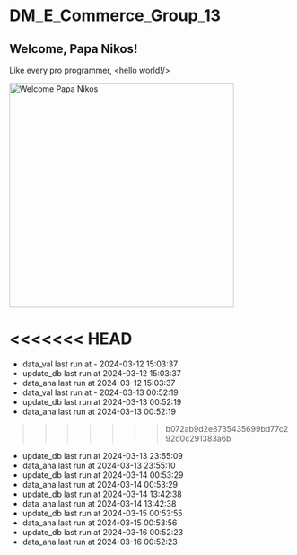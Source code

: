 # DM_E_Commerce_Group_13

## Welcome, Papa Nikos!
Like every pro programmer, <hello world!/>

<img src="https://raw.githubusercontent.com/Anand7Choudhary/blog/master/image/DALL%C2%B7E%202024-02-29%2015.52.25%20-%20Transform%20the%20scene_%20The%20programmer%20is%20now%20depicted%20as%20a%20king%2C%20complete%20with%20a%20regal%20crown%20and%20a%20majestic%20robe%2C%20sitting%20on%20a%20throne%20made%20of%20computer%20p.webp" width="400" alt="Welcome Papa Nikos">

<<<<<<< HEAD
=======
- data_val last run at - 2024-03-12 15:03:37
- update_db last run at 2024-03-12 15:03:37
- data_ana last run at 2024-03-12 15:03:37
- data_val last run at - 2024-03-13 00:52:19
- update_db last run at 2024-03-13 00:52:19
- data_ana last run at 2024-03-13 00:52:19
>>>>>>> b072ab9d2e8735435699bd77c292d0c291383a6b
- update_db last run at 2024-03-13 23:55:09
- data_ana last run at 2024-03-13 23:55:10
- update_db last run at 2024-03-14 00:53:29
- data_ana last run at 2024-03-14 00:53:29
- update_db last run at 2024-03-14 13:42:38
- data_ana last run at 2024-03-14 13:42:38
- update_db last run at 2024-03-15 00:53:55
- data_ana last run at 2024-03-15 00:53:56
- update_db last run at 2024-03-16 00:52:23
- data_ana last run at 2024-03-16 00:52:23
